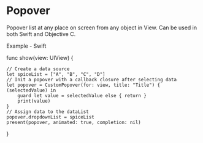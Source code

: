 # Popover
Popover list at any place on screen from any object in View.
Can be used in both Swift and Objective C.


Example - Swift

func show(view: UIView) {

    // Create a data source
    let spiceList = ["A", "B", "C", "D"]
    // Init a popover with a callback closure after selecting data
    let popover = CustomPopover(for: view, title: "Title") { (selectedValue) in
        guard let value = selectedValue else { return }
        print(value)
    }
    // Assign data to the dataList
    popover.dropdownList = spiceList
    present(popover, animated: true, completion: nil)
    
}
